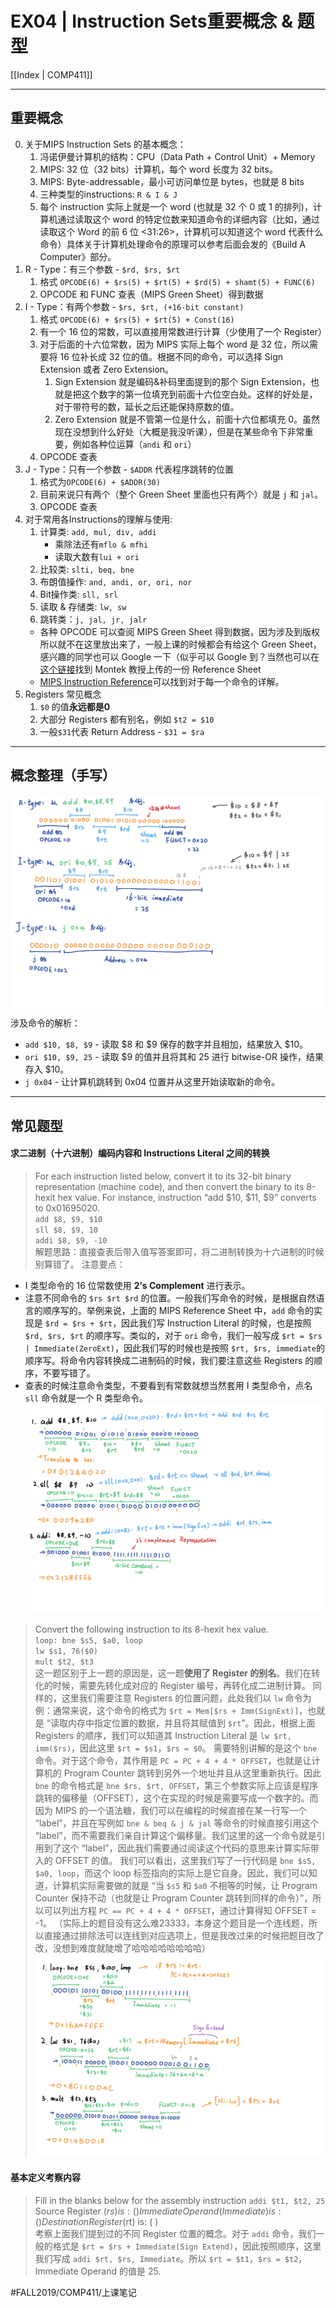 # EX04 | Instruction Sets重要概念 & 题型
[[Index | COMP411]]
- - - -
## 重要概念
0. 关于MIPS Instruction Sets 的基本概念：
	1. 冯诺伊曼计算机的结构：CPU（Data Path + Control Unit）+ Memory
	2. MIPS: 32 位（32 bits）计算机，每个 word 长度为 32 bits。
	3. MIPS: Byte-addressable，最小可访问单位是 bytes，也就是 8 bits
	4. 三种类型的instructions: `R & I & J`
	5. 每个 instruction 实际上就是一个 word (也就是 32 个 0 或 1 的排列)，计算机通过读取这个 word 的特定位数来知道命令的详细内容（比如，通过读取这个 Word 的前 6 位 <31:26>，计算机可以知道这个 word 代表什么命令）具体关于计算机处理命令的原理可以参考后面会发的《Build A Computer》部分。
1. R - Type：有三个参数 - `$rd, $rs, $rt`
	1. 格式 `OPCODE(6) + $rs(5) + $rt(5) + $rd(5) + shamt(5) + FUNC(6)`
	2. OPCODE 和 FUNC 查表（MIPS Green Sheet）得到数据
2. I - Type：有两个参数 - `$rs, $rt, (+16-bit constant)`
	1. 格式 `OPCODE(6) + $rs(5) + $rt(5) + Const(16)` 
	2. 有一个 16 位的常数，可以直接用常数进行计算（少使用了一个 Register）
	3. 对于后面的十六位常数，因为 MIPS 实际上每个 word 是 32 位，所以需要将 16 位补长成 32 位的值。根据不同的命令，可以选择 Sign Extension 或者 Zero Extension。
		1. Sign Extension 就是编码&补码里面提到的那个 Sign Extension，也就是把这个数字的第一位填充到前面十六位空白处。这样的好处是，对于带符号的数，延长之后还能保持原数的值。
		2. Zero Extension 就是不管第一位是什么，前面十六位都填充 0。虽然现在没想到什么好处（大概是我没听课），但是在某些命令下非常重要，例如各种位运算（`andi` 和 `ori`）
	4. OPCODE 查表
3. J - Type：只有一个参数 - `$ADDR` 代表程序跳转的位置
	1. 格式为`OPCODE(6) + $ADDR(30)`
	2. 目前来说只有两个（整个 Green Sheet 里面也只有两个）就是 `j` 和 `jal`。
	3. OPCODE 查表
4. 对于常用各Instructions的理解与使用:
	1. 计算类: `add, mul, div, addi` 
		- 乘除法还有`mflo & mfhi`
		- 读取大数有`lui + ori`
	2. 比较类: `slti, beq, bne`
	3. 布朗值操作: `and, andi, or, ori, nor`
	4. Bit操作类: `sll, srl`
	5. 读取 & 存储类: `lw, sw`
	6. 跳转类：`j, jal, jr, jalr`
	- 各种 OPCODE 可以查阅 MIPS Green Sheet 得到数据，因为涉及到版权所以就不在这里放出来了，一般上课的时候都会有给这个 Green Sheet，感兴趣的同学也可以 Google 一下（似乎可以 Google 到？当然也可以在[这个链接](http://www.cs.unc.edu/~montek/teaching/Comp411-Fall18/MIPS_Green_Sheet.pdf)找到 Montek 教授上传的一份 Reference Sheet
	- [MIPS Instruction Reference](http://www.mrc.uidaho.edu/mrc/people/jff/digital/MIPSir.html)可以找到对于每一个命令的详解。
5. Registers 常见概念
	1. `$0` 的值**永远都是0**
	2. 大部分 Registers 都有别名，例如 `$t2 = $10`
	3. 一般`$31`代表 Return Address - `$31 = $ra`
- - - -
## 概念整理（手写）
![](EX04%20%7C%20Instruction%20Sets%E9%87%8D%E8%A6%81%E6%A6%82%E5%BF%B5%20&%20%E9%A2%98%E5%9E%8B/bear_sketch@2x.png)
涉及命令的解析：
- `add $10, $8, $9` - 读取 $8 和 $9 保存的数字并且相加，结果放入 $10。
- `ori $10, $9, 25` - 读取 $9 的值并且将其和 25 进行 bitwise-OR 操作，结果存入 $10。
- `j 0x04` - 让计算机跳转到 0x04 位置并从这里开始读取新的命令。
- - - -
## 常见题型
#### 求二进制（十六进制）编码内容和 Instructions Literal 之间的转换
> For each instruction listed below, convert it to its 32-bit binary representation (machine code), and then convert the binary to its 8-hexit hex value. For instance, instruction “add $10, $11, $9” converts to 0x01695020.  
> `add $8, $9, $10`  
> `sll $8, $9, 10`  
> `addi $8, $9, -10`  
解题思路：直接查表后带入值写答案即可，将二进制转换为十六进制的时候别算错了。
注意要点：
- I 类型命令的 16 位常数使用 **2’s Complement** 进行表示。
- 注意不同命令的 `$rs $rt $rd` 的位置。一般我们写命令的时候，是根据自然语言的顺序写的。举例来说，上面的 MIPS Reference Sheet 中，`add` 命令的实现是 `$rd = $rs + $rt`，因此我们写 Instruction Literal 的时候，也是按照 `$rd, $rs, $rt` 的顺序写。类似的，对于 `ori` 命令，我们一般写成 `$rt = $rs | Immediate(ZeroExt)`，因此我们写的时候也是按照 `$rt, $rs, immediate`的顺序写。将命令内容转换成二进制码的时候，我们要注意这些 Registers 的顺序，不要写错了。
- 查表的时候注意命令类型，不要看到有常数就想当然套用 I 类型命令，点名 `sll` 命令就是一个 R 类型命令。
![](EX04%20%7C%20Instruction%20Sets%E9%87%8D%E8%A6%81%E6%A6%82%E5%BF%B5%20&%20%E9%A2%98%E5%9E%8B/bear_sketch@2x%202.png)

> Convert the following instruction to its 8-hexit hex value.   
> `loop: bne $s5, $a0, loop`  
> `lw $s1, 76($0)`  
> `mult $t2, $t3`  
这一题区别于上一题的原因是，这一题**使用了 Register 的别名**。我们在转化的时候，需要先转化成对应的 Register 编号，再转化成二进制计算。
同样的，这里我们需要注意 Registers 的位置问题，此处我们以 `lw` 命令为例：通常来说，这个命令的格式为 `$rt = Mem[$rs + Imm(SignExt)]`，也就是 “读取内存中指定位置的数据，并且将其赋值到 `$rt`”。因此，根据上面 Registers 的顺序，我们可以知道其 Instruction Literal 是 `lw $rt, imm($rs)`，因此这里 `$rt = $s1`，`$rs = $0`。
需要特别讲解的是这个 `bne` 命令。对于这个命令，其作用是 `PC = PC + 4 + 4 * OFFSET`，也就是让计算机的 Program Counter 跳转到另外一个地址并且从这里重新执行。因此 `bne` 的命令格式是 `bne $rs, $rt, OFFSET`，第三个参数实际上应该是程序跳转的偏移量（OFFSET），这个在实现的时候是需要写成一个数字的。而因为 MIPS 的一个语法糖，我们可以在编程的时候直接在某一行写一个 “label”，并且在写例如 `bne & beq & j & jal` 等命令的时候直接引用这个 “label”，而不需要我们亲自计算这个偏移量。我们这里的这一个命令就是引用到了这个 “label”，因此我们需要通过阅读这个代码的意思来计算实际带入的 OFFSET 的值。
我们可以看出，这里我们写了一行代码是 `bne $s5, $a0, loop`，而这个 loop 标签指向的实际上是它自身。因此，我们可以知道，计算机实际需要做的就是 “当 `$s5` 和 `$a0` 不相等的时候，让 Program Counter 保持不动（也就是让 Program Counter 跳转到同样的命令）”，所以可以列出方程 `PC == PC + 4 + 4 * OFFSET`，通过计算得知 OFFSET = -1。
（实际上的题目没有这么难23333，本身这个题目是一个连线题，所以直接通过排除法可以连线到对应选项上，但是我改过来的时候把题目改了改，没想到难度就陡增了哈哈哈哈哈哈哈哈）
![](EX04%20%7C%20Instruction%20Sets%E9%87%8D%E8%A6%81%E6%A6%82%E5%BF%B5%20&%20%E9%A2%98%E5%9E%8B/bear_sketch@2x%203.png)

#### 基本定义考察内容
> Fill in the blanks below for the assembly instruction `addi $t1, $t2, 25`  
> Source Register ($rs) is: (   )  
> Immediate Operand (Immediate) is: (   )  
> Destination Register ($rt) is: (   )  
考察上面我们提到过的不同 Register 位置的概念。对于 `addi` 命令，我们一般的格式是 `$rt = $rs + Immediate(Sign Extend)`，因此按照顺序，这里我们写成 `addi $rt, $rs, Immediate`。所以 `$rt = $t1`，`$rs = $t2`，Immediate Operand 的值是 25.

#FALL2019/COMP411/上课笔记